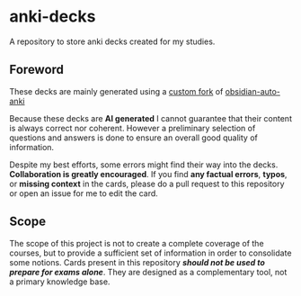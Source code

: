 # anki-decks
A repository to store anki decks created for my studies.

## Foreword
These decks are mainly generated using a [custom fork](https://github.com/Sawors/obsidian-auto-anki) of [obsidian-auto-anki](https://github.com/ad2969/obsidian-auto-anki)

Because these decks are **AI generated** I cannot guarantee that their content is always correct nor coherent. However a preliminary selection of questions and answers is done to ensure an overall good quality of information.

Despite my best efforts, some errors might find their way into the decks. **Collaboration is greatly encouraged**. If you find **any factual errors**, **typos**, or **missing context** in the cards, please do a pull request to this repository or open an issue for me to edit the card.

## Scope
The scope of this project is not to create a complete coverage of the courses, but to provide a sufficient set of information in order to consolidate some notions. Cards present in this repository ***should not be used to prepare for exams alone***. They are designed as a complementary tool, not a primary knowledge base.
